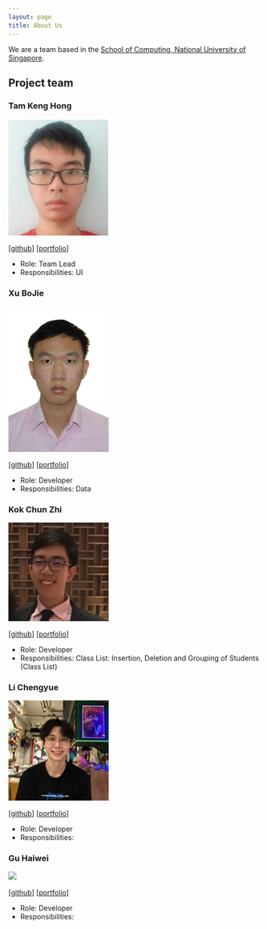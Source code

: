 ```yaml
---
layout: page
title: About Us
---
```


We are a team based in the [School of Computing, National University of Singapore](http://www.comp.nus.edu.sg).

## Project team

### Tam Keng Hong

<img src="images/tamkenghong.png" width="200px">

[[github](http://github.com/TamKengHong)]
[[portfolio](team/tamkenghong.md)]

* Role: Team Lead
* Responsibilities: UI

### Xu BoJie

<img src="images/bojie3.png" width="200px">

[[github](http://github.com/bojie3)]
[[portfolio](team/bojie3.md)]

* Role: Developer
* Responsibilities: Data

### Kok Chun Zhi

<img src="images/chunzkok.png" width="200px">

[[github](http://github.com/chunzkok)]
[[portfolio](team/chunzkok.md)]

* Role: Developer
* Responsibilities: Class List: Insertion, Deletion and Grouping of Students (Class List)

### Li Chengyue

<img src="images/cyli133.png" width="200px">

[[github](http://github.com/cyli133)]
[[portfolio](team/cyli133.md)]

* Role: Developer
* Responsibilities:

### Gu Haiwei

<img src="images/williamhaiweigu.png" width="200px">

[[github](http://github.com/WilliamHaiweiGu)]
[[portfolio](team/williamhaiweigu.md)]

* Role: Developer
* Responsibilities:

